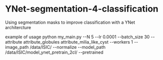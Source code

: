 # YNet-segmentation-4-classification
Using segmentation masks to improve classification with a YNet architercture

example of usage
python my_main.py --N 5  --lr 0.0001 --batch_size 30 --attribute attribute_globules attribute_milia_like_cyst  --workers 1 --image_path /data/ISIC/ --normalize --model_path /data/ISIC/model_ynet_pretrain_2cl/ --pretrained
